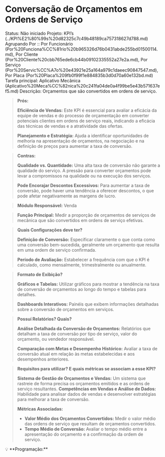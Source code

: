 # Conversação de Orçamentos em Ordens de Serviço

Status: Não iniciado
Projeto: KPI’s (../KPI%E2%80%99s%20d82325c7c49b48189ca757318627d788.md)
Agrupando Por :: Por Funcionário (Por%20Funciona%CC%81rio%20b965326d76b0431abde255bd01500114.md), Por Cliente (Por%20Cliente%20cbb765ede6cb44b09102335552a27e2a.md), Por Serviço (Por%20Servic%CC%A7o%20e43921e25a164a979c1daeec90847547.md), Por Placa (Por%20Placa%209fb0f99f1e884835b3d0d70a60e132bd.md)
Tarefa principal: Aplicativo Mecânica (Aplicativo%20Meca%CC%82nica%20c241fa04de0a4f99be5e43b571637ef5.md)
Descrição: Orçamentos que são convertidos em ordens de serviço.

> **Prós:**
> 
> 
> **Eficiência de Vendas:** Este KPI é essencial para avaliar a eficácia da equipe de vendas e do processo de orçamentação em converter potenciais clientes em ordens de serviço reais, indicando a eficácia das técnicas de vendas e a atratividade das ofertas.
> 
> **Planejamento e Estratégia:** Ajuda a identificar oportunidades de melhoria na apresentação de orçamentos, na negociação e na definição de preços para aumentar a taxa de conversão.
> 

> **Contras:**
> 
> 
> **Qualidade vs. Quantidade:** Uma alta taxa de conversão não garante a qualidade do serviço. A pressão para converter orçamentos pode levar a compromissos na qualidade ou na execução dos serviços.
> 
> **Pode Encorajar Descontos Excessivos:** Para aumentar a taxa de conversão, pode haver uma tendência a oferecer descontos, o que pode afetar negativamente as margens de lucro.
> 

> **Módulo Responsável:**
Venda
> 

> **Função Principal:**
Medir a proporção de orçamentos de serviços de mecânica que são convertidos em ordens de serviço efetivas.
> 

> **Quais Configurações deve ter?**
> 
> 
> **Definição de Conversão:** Especificar claramente o que conta como uma conversão bem-sucedida, geralmente um orçamento que resulta em uma ordem de serviço confirmada.
> 
> **Período de Avaliação:** Estabelecer a frequência com que o KPI é calculado, como mensalmente, trimestralmente ou anualmente.
> 

> **Formato de Exibição?**
> 
> 
> **Gráficos e Tabelas:** Utilizar gráficos para mostrar a tendência na taxa de conversão de orçamentos ao longo do tempo e tabelas para detalhes.
> 
> **Dashboards Interativos:** Painéis que exibem informações detalhadas sobre a conversão de orçamentos em serviços.
> 

> **Possuí Relatórios? Quais?**
> 
> 
> **Análise Detalhada da Conversão de Orçamentos:** Relatórios que detalham a taxa de conversão por tipo de serviço, valor do orçamento, ou vendedor responsável.
> 
> **Comparação com Metas e Desempenho Histórico:** Avaliar a taxa de conversão atual em relação às metas estabelecidas e aos desempenhos anteriores.
> 

> **Requisitos para utilizar? E quais métricas se associam a esse KPI?**
> 
> 
> **Sistema de Gestão de Orçamentos e Vendas:** Um sistema que rastreie de forma precisa os orçamentos emitidos e as ordens de serviço resultantes.
> **Competências em Vendas e Análise de Dados:** Habilidade para analisar dados de vendas e desenvolver estratégias para melhorar a taxa de conversão.
> 
> **Métricas Associadas:**
> 
> - **Valor Médio dos Orçamentos Convertidos:** Medir o valor médio das ordens de serviço que resultam de orçamentos convertidos.
> - **Tempo Médio de Conversão:** Avaliar o tempo médio entre a apresentação do orçamento e a confirmação da ordem de serviço.

<aside>
💡 **Programação:**

</aside>